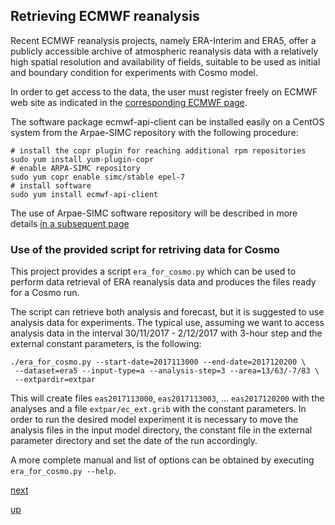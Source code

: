 ## Retrieving ECMWF reanalysis

Recent ECMWF reanalysis projects, namely ERA-Interim and ERA5, offer a
publicly accessible archive of atmospheric reanalysis data with a
relatively high spatial resolution and availability of fields,
suitable to be used as initial and boundary condition for experiments
with Cosmo model.

In order to get access to the data, the user must register freely on
ECMWF web site as indicated in the [corresponding ECMWF
page](https://confluence.ecmwf.int//display/CKB/How+to+download+data+via+the+ECMWF+WebAPI).

The software package ecmwf-api-client can be installed easily on a
CentOS system from the Arpae-SIMC repository with the following
procedure:

```
# install the copr plugin for reaching additional rpm repositories
sudo yum install yum-plugin-copr
# enable ARPA-SIMC repository
sudo yum copr enable simc/stable epel-7
# install software
sudo yum install ecmwf-api-client
```

The use of Arpae-SIMC software repository will be described in more
details [in a subsequent page](installing_postprocessing_software.md)

### Use of the provided script for retriving data for Cosmo

This project provides a script `era_for_cosmo.py` which can be used to
perform data retrieval of ERA reanalysis data and produces the files
ready for a Cosmo run.

The script can retrieve both analysis and forecast, but it is
suggested to use analysis data for experiments. The typical use,
assuming we want to access analysis data in the interval 30/11/2017 -
2/12/2017 with 3-hour step and the external constant parameters, is
the following:

```
./era_for_cosmo.py --start-date=2017113000 --end-date=2017120200 \
 --dataset=era5 --input-type=a --analysis-step=3 --area=13/63/-7/83 \
 --extpardir=extpar
```

This will create files `eas2017113000`, `eas2017113003`, ...
`eas2017120200` with the analyses and a file `extpar/ec_ext.grib` with
the constant parameters. In order to run the desired model experiment
it is necessary to move the analysis files in the input model
directory, the constant file in the external parameter directory and
set the date of the run accordingly.

A more complete manual and list of options can be obtained by
executing `era_for_cosmo.py --help`.

[next](preparing_for_grib_api.md)

[up](README.md)
